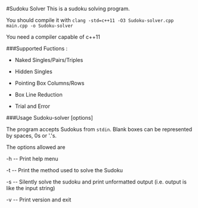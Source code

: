 #Sudoku Solver
This is a sudoku solving program.

You should compile it with `clang -std=c++11 -O3 Sudoku-solver.cpp main.cpp -o Sudoku-solver` 

You need a compiler capable of c++11

###Supported Fuctions :
* Naked Singles/Pairs/Triples

* Hidden Singles

* Pointing Box Columns/Rows

* Box Line Reduction

* Trial and Error

###Usage
Sudoku-solver [options] 

The program accepts Sudokus from `stdin`. Blank boxes can be represented by spaces, 0s or '.'s.

The options allowed are 

-h -- Print help menu

-t -- Print the method used to solve the Sudoku

-s -- Silently solve the sudoku and print unformatted output (i.e. output is like the input string)

-v -- Print version and exit
